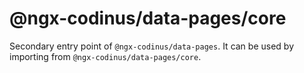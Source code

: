 # @ngx-codinus/data-pages/core

Secondary entry point of `@ngx-codinus/data-pages`. It can be used by importing from `@ngx-codinus/data-pages/core`.
